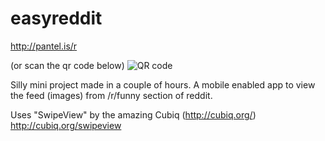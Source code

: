 easyreddit
==========

http://pantel.is/r

(or scan the qr code below)
![QR code](https://raw.github.com/pkalogiros/easyreddit/master/qr.png)


Silly mini project made in a couple of hours.
A mobile enabled app to view the feed (images) from /r/funny section of reddit.


Uses "SwipeView" by the amazing Cubiq (http://cubiq.org/)
http://cubiq.org/swipeview
